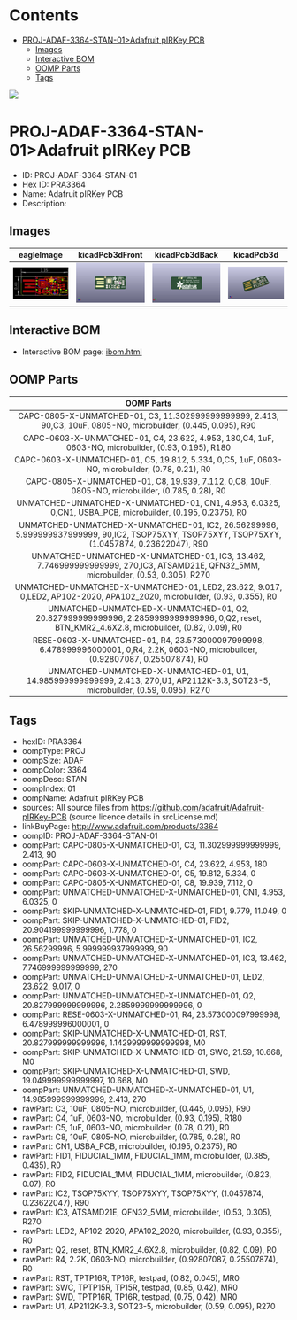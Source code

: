 



Contents
========

* [PROJ-ADAF-3364-STAN-01>Adafruit pIRKey PCB](#proj-adaf-3364-stan-01adafruit-pirkey-pcb)
	* [Images](#images)
	* [Interactive BOM](#interactive-bom)
	* [OOMP Parts](#oomp-parts)
	* [Tags](#tags)
  
![][im]
# PROJ-ADAF-3364-STAN-01>Adafruit pIRKey PCB

- ID: PROJ-ADAF-3364-STAN-01
- Hex ID: PRA3364
- Name: Adafruit pIRKey PCB
- Description: 

## Images
  
  

|eagleImage|kicadPcb3dFront|kicadPcb3dBack|kicadPcb3d|
| :---: | :---: | :---: | :---: |
|[![eagleImage](eagleImage_140.png)](eagleImage_600.png)|[![kicadPcb3dFront](kicadPcb3dFront_140.png)](kicadPcb3dFront_600.png)|[![kicadPcb3dBack](kicadPcb3dBack_140.png)](kicadPcb3dBack_600.png)|[![kicadPcb3d](kicadPcb3d_140.png)](kicadPcb3d_600.png)|

## Interactive BOM

- Interactive BOM page: [ibom.html](kicad/bom/ibom.html)

## OOMP Parts
  

|OOMP Parts|
| :---: |
|CAPC-0805-X-UNMATCHED-01, C3, 11.302999999999999, 2.413, 90,C3, 10uF, 0805-NO, microbuilder, (0.445, 0.095), R90|
|CAPC-0603-X-UNMATCHED-01, C4, 23.622, 4.953, 180,C4, 1uF, 0603-NO, microbuilder, (0.93, 0.195), R180|
|CAPC-0603-X-UNMATCHED-01, C5, 19.812, 5.334, 0,C5, 1uF, 0603-NO, microbuilder, (0.78, 0.21), R0|
|CAPC-0805-X-UNMATCHED-01, C8, 19.939, 7.112, 0,C8, 10uF, 0805-NO, microbuilder, (0.785, 0.28), R0|
|UNMATCHED-UNMATCHED-X-UNMATCHED-01, CN1, 4.953, 6.0325, 0,CN1, USBA_PCB, microbuilder, (0.195, 0.2375), R0|
|UNMATCHED-UNMATCHED-X-UNMATCHED-01, IC2, 26.56299996, 5.999999937999999, 90,IC2, TSOP75XYY, TSOP75XYY, TSOP75XYY, (1.0457874, 0.23622047), R90|
|UNMATCHED-UNMATCHED-X-UNMATCHED-01, IC3, 13.462, 7.746999999999999, 270,IC3, ATSAMD21E, QFN32_5MM, microbuilder, (0.53, 0.305), R270|
|UNMATCHED-UNMATCHED-X-UNMATCHED-01, LED2, 23.622, 9.017, 0,LED2, AP102-2020, APA102_2020, microbuilder, (0.93, 0.355), R0|
|UNMATCHED-UNMATCHED-X-UNMATCHED-01, Q2, 20.827999999999996, 2.2859999999999996, 0,Q2, reset, BTN_KMR2_4.6X2.8, microbuilder, (0.82, 0.09), R0|
|RESE-0603-X-UNMATCHED-01, R4, 23.573000097999998, 6.478999996000001, 0,R4, 2.2K, 0603-NO, microbuilder, (0.92807087, 0.25507874), R0|
|UNMATCHED-UNMATCHED-X-UNMATCHED-01, U1, 14.985999999999999, 2.413, 270,U1, AP2112K-3.3, SOT23-5, microbuilder, (0.59, 0.095), R270|

## Tags

- hexID: PRA3364
- oompType: PROJ
- oompSize: ADAF
- oompColor: 3364
- oompDesc: STAN
- oompIndex: 01
- oompName: Adafruit pIRKey PCB
- sources: All source files from https://github.com/adafruit/Adafruit-pIRKey-PCB (source licence details in srcLicense.md)
- linkBuyPage: http://www.adafruit.com/products/3364
- oompID: PROJ-ADAF-3364-STAN-01
- oompPart: CAPC-0805-X-UNMATCHED-01, C3, 11.302999999999999, 2.413, 90
- oompPart: CAPC-0603-X-UNMATCHED-01, C4, 23.622, 4.953, 180
- oompPart: CAPC-0603-X-UNMATCHED-01, C5, 19.812, 5.334, 0
- oompPart: CAPC-0805-X-UNMATCHED-01, C8, 19.939, 7.112, 0
- oompPart: UNMATCHED-UNMATCHED-X-UNMATCHED-01, CN1, 4.953, 6.0325, 0
- oompPart: SKIP-UNMATCHED-X-UNMATCHED-01, FID1, 9.779, 11.049, 0
- oompPart: SKIP-UNMATCHED-X-UNMATCHED-01, FID2, 20.904199999999996, 1.778, 0
- oompPart: UNMATCHED-UNMATCHED-X-UNMATCHED-01, IC2, 26.56299996, 5.999999937999999, 90
- oompPart: UNMATCHED-UNMATCHED-X-UNMATCHED-01, IC3, 13.462, 7.746999999999999, 270
- oompPart: UNMATCHED-UNMATCHED-X-UNMATCHED-01, LED2, 23.622, 9.017, 0
- oompPart: UNMATCHED-UNMATCHED-X-UNMATCHED-01, Q2, 20.827999999999996, 2.2859999999999996, 0
- oompPart: RESE-0603-X-UNMATCHED-01, R4, 23.573000097999998, 6.478999996000001, 0
- oompPart: SKIP-UNMATCHED-X-UNMATCHED-01, RST, 20.827999999999996, 1.1429999999999998, M0
- oompPart: SKIP-UNMATCHED-X-UNMATCHED-01, SWC, 21.59, 10.668, M0
- oompPart: SKIP-UNMATCHED-X-UNMATCHED-01, SWD, 19.049999999999997, 10.668, M0
- oompPart: UNMATCHED-UNMATCHED-X-UNMATCHED-01, U1, 14.985999999999999, 2.413, 270
- rawPart: C3, 10uF, 0805-NO, microbuilder, (0.445, 0.095), R90
- rawPart: C4, 1uF, 0603-NO, microbuilder, (0.93, 0.195), R180
- rawPart: C5, 1uF, 0603-NO, microbuilder, (0.78, 0.21), R0
- rawPart: C8, 10uF, 0805-NO, microbuilder, (0.785, 0.28), R0
- rawPart: CN1, USBA_PCB, microbuilder, (0.195, 0.2375), R0
- rawPart: FID1, FIDUCIAL_1MM, FIDUCIAL_1MM, microbuilder, (0.385, 0.435), R0
- rawPart: FID2, FIDUCIAL_1MM, FIDUCIAL_1MM, microbuilder, (0.823, 0.07), R0
- rawPart: IC2, TSOP75XYY, TSOP75XYY, TSOP75XYY, (1.0457874, 0.23622047), R90
- rawPart: IC3, ATSAMD21E, QFN32_5MM, microbuilder, (0.53, 0.305), R270
- rawPart: LED2, AP102-2020, APA102_2020, microbuilder, (0.93, 0.355), R0
- rawPart: Q2, reset, BTN_KMR2_4.6X2.8, microbuilder, (0.82, 0.09), R0
- rawPart: R4, 2.2K, 0603-NO, microbuilder, (0.92807087, 0.25507874), R0
- rawPart: RST, TPTP16R, TP16R, testpad, (0.82, 0.045), MR0
- rawPart: SWC, TPTP15R, TP15R, testpad, (0.85, 0.42), MR0
- rawPart: SWD, TPTP16R, TP16R, testpad, (0.75, 0.42), MR0
- rawPart: U1, AP2112K-3.3, SOT23-5, microbuilder, (0.59, 0.095), R270



[im]: kicadPcb3d_450.png
